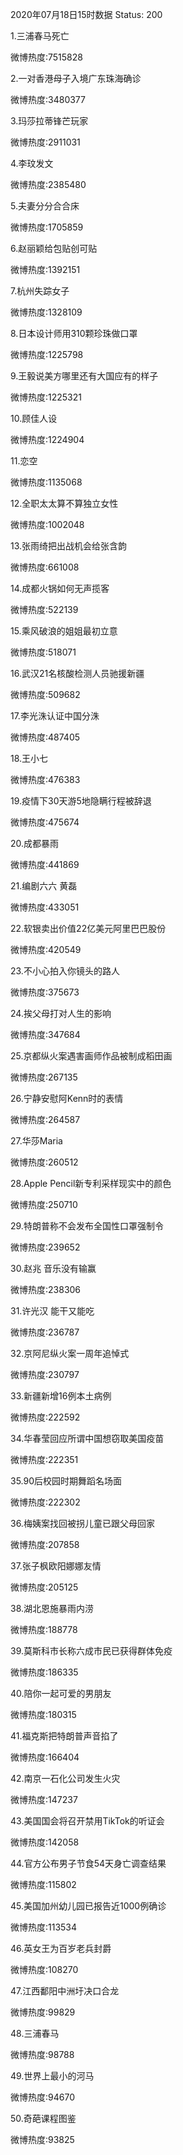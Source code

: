 2020年07月18日15时数据
Status: 200

1.三浦春马死亡

微博热度:7515828

2.一对香港母子入境广东珠海确诊

微博热度:3480377

3.玛莎拉蒂锋芒玩家

微博热度:2911031

4.李玟发文

微博热度:2385480

5.夫妻分分合合床

微博热度:1705859

6.赵丽颖给包贴创可贴

微博热度:1392151

7.杭州失踪女子

微博热度:1328109

8.日本设计师用310颗珍珠做口罩

微博热度:1225798

9.王毅说美方哪里还有大国应有的样子

微博热度:1225321

10.顾佳人设

微博热度:1224904

11.恋空

微博热度:1135068

12.全职太太算不算独立女性

微博热度:1002048

13.张雨绮把出战机会给张含韵

微博热度:661008

14.成都火锅如何无声揽客

微博热度:522139

15.乘风破浪的姐姐最初立意

微博热度:518071

16.武汉21名核酸检测人员驰援新疆

微博热度:509682

17.李光洙认证中国分洙

微博热度:487405

18.王小七

微博热度:476383

19.疫情下30天游5地隐瞒行程被辞退

微博热度:475674

20.成都暴雨

微博热度:441869

21.编剧六六 黄磊

微博热度:433051

22.软银卖出价值22亿美元阿里巴巴股份

微博热度:420549

23.不小心拍入你镜头的路人

微博热度:375673

24.挨父母打对人生的影响

微博热度:347684

25.京都纵火案遇害画师作品被制成稻田画

微博热度:267135

26.宁静安慰阿Kenn时的表情

微博热度:264587

27.华莎Maria

微博热度:260512

28.Apple Pencil新专利采样现实中的颜色

微博热度:250710

29.特朗普称不会发布全国性口罩强制令

微博热度:239652

30.赵兆 音乐没有输赢

微博热度:238306

31.许光汉 能干又能吃

微博热度:236787

32.京阿尼纵火案一周年追悼式

微博热度:230797

33.新疆新增16例本土病例

微博热度:222592

34.华春莹回应所谓中国想窃取美国疫苗

微博热度:222351

35.90后校园时期舞蹈名场面

微博热度:222302

36.梅姨案找回被拐儿童已跟父母回家

微博热度:207858

37.张子枫欧阳娜娜友情

微博热度:205125

38.湖北恩施暴雨内涝

微博热度:188778

39.莫斯科市长称六成市民已获得群体免疫

微博热度:186335

40.陪你一起可爱的男朋友

微博热度:180315

41.福克斯把特朗普声音掐了

微博热度:166404

42.南京一石化公司发生火灾

微博热度:147237

43.美国国会将召开禁用TikTok的听证会

微博热度:142058

44.官方公布男子节食54天身亡调查结果

微博热度:115802

45.美国加州幼儿园已报告近1000例确诊

微博热度:113534

46.英女王为百岁老兵封爵

微博热度:108270

47.江西鄱阳中洲圩决口合龙

微博热度:99829

48.三浦春马

微博热度:98788

49.世界上最小的河马

微博热度:94670

50.奇葩课程图鉴

微博热度:93825

